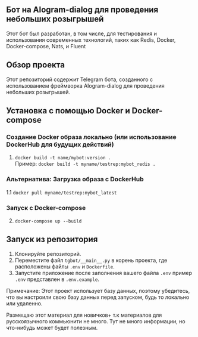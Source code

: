 ## Бот на AIogram-dialog для проведения небольших розыгрышей

Этот бот был разработан, в том числе, для тестирования и использования современных технологий, таких как Redis, Docker, Docker-compose, Nats, и Fluent

## Обзор проекта

Этот репозиторий содержит Telegram бота, созданного с использованием фреймворка AIogram-dialog для проведения небольших розыгрышей.

## Установка с помощью Docker и Docker-compose

### Создание Docker образа локально (или использование DockerHub для будущих действий)
1. `docker build -t name/mybot:version .`  
   Пример: `docker build -t myname/testrep:mybot_redis .`

### Альтернатива: Загрузка образа с DockerHub
1.1 `docker pull myname/testrep:mybot_latest`

### Запуск с Docker-compose
2. `docker-compose up --build`

## Запуск из репозитория

1. Клонируйте репозиторий.
2. Переместите файл `tgbot/__main__.py` в корень проекта, где расположены файлы `.env` и `Dockerfile`.
3. Запустите приложение после заполнения вашего файла `.env`  пример `.env` представлен в `.env.example`.

Примечание: Этот проект использует базу данных, поэтому убедитесь, что вы настроили свою базу данных перед запуском, будь то локально или удаленно.

Размещаю этот материал для новичков+ т.к материалов для русскоязычного коммьюнити не много. Тут не много информации, но что-нибудь может будет полезным.
